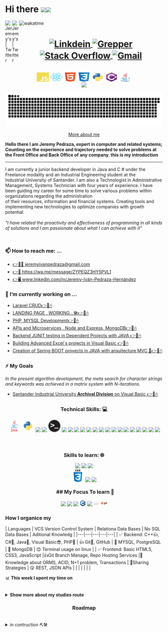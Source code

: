 

# Hi there <img src="https://media.giphy.com/media/hvRJCLFzcasrR4ia7z/giphy.gif" width="25"><img src="https://media.giphy.com/media/xUA7bawPmP2gglnzR6/giphy.gif" width="25">

  
<a href="https://discord.gg/tEFCyJt3">
  <img align="left" alt="Jeremy's | Twitter" width="22" src="https://www.svgrepo.com/show/452188/discord.svg" />

</a>
<a href="https://twitter.com/TechSystemT">
  <img align="left" alt="Jeremy's | Twitter" width="22" src="https://www.svgrepo.com/show/475689/twitter-color.svg" />
</a>



<img src="https://wakatime.com/badge/github/JpdzRamirez/JpdzRamirez.svg" alt="wakatime" />

<br />
 <!-- Social Network -->
<h1 align="center">

  
<a href="www.linkedin.com/in/jeremy-pedraza-72824720b/">
  <img align="center" 
       alt="Linkdein" 
       width="22px" 
       src="https://user-images.githubusercontent.com/55005374/103146171-312a4c00-470b-11eb-8839-992580bb8206.png" />
  </a>

  <a href="https://www.codegrepper.com/app/profile.php?id=404043">
  <img align="center" 
       alt="Grepper" 
       width="22px" 
       src="https://user-images.githubusercontent.com/55005374/103146498-0b537600-4710-11eb-949e-bff2c2ab7391.png" />
  </a>
  
<a href="https://es.stackoverflow.com/users/239041/jeremy-pedraza?tab=profile">
  <img align="center" 
       alt="Stack Overflow" 
       width="22px" 
       src="https://user-images.githubusercontent.com/55005374/103146236-e52bd700-470b-11eb-861e-e6f549b02b88.png" />
  </a>
  
<a href="mailto:jeremyivanpedraza@gmail.com?Subject=%20Servicios%20de%20Programación%20">
  <img align="center" 
       alt="Gmail" 
       width="22px" 
       src="https://user-images.githubusercontent.com/55005374/103146250-0d1b3a80-470c-11eb-8ead-a92232d45d6e.png" />
  </a>
</h1>


<div align="center"><br>
  <img align="center" alt="Jhonierk-Js" height="30" width="40" src="https://raw.githubusercontent.com/devicons/devicon/master/icons/javascript/javascript-plain.svg">
  <img align="center" alt="Jhonierk-React" height="30" width="40" src="https://raw.githubusercontent.com/devicons/devicon/master/icons/react/react-original.svg">
  <img align="center" alt="Jhonierk-HTML" height="30" width="40" src="https://raw.githubusercontent.com/devicons/devicon/master/icons/html5/html5-original.svg">
  <img align="center" alt="Jhonierk-CSS" height="30" width="40" src="https://raw.githubusercontent.com/devicons/devicon/master/icons/css3/css3-original.svg">
  <img align="center" alt="Jhonierk-Python" height="30" width="40" src="https://raw.githubusercontent.com/devicons/devicon/master/icons/python/python-original.svg">
  <img align="center" alt="Jhonierk-Csharp" height="30" width="40" src="https://raw.githubusercontent.com/devicons/devicon/master/icons/csharp/csharp-original.svg">
  <img align="center" alt="Jhonierk-Java" height="30" width="40" src="https://raw.githubusercontent.com/devicons/devicon/master/icons/java/java-original.svg">
  
</div>



<!-- Background -->

<div align="center" class="author">
    <picture  class="Jeremy">
      <source srcset="/assets/manz.webp">

   <a href="https://github.com/JpdzRamirez/VCProject/tree/main/Resume-Content">
  
<img align="center" src="https://user-images.githubusercontent.com/66846214/116457550-27376780-a829-11eb-9938-e8414fa73b55.jpg" width="200" href="https://github.com/JpdzRamirez/VCProject/tree/main/Estudios%20y%20Hoja%20de%20vida" />
</a>
    </picture>
  
  
  
![snake animation](https://github.com/Jhonierk/Jhonierk/blob/output/github-contribution-grid-snake.svg)
  
 
  <div align="center" class="more_about">
       <a href="https://github.com/JpdzRamirez/VCProject/tree/main/Resume-Content">More about me</a>
      <div align="left" class="itro">
      <p><strong>Hello there I am Jeremy Pedraza, expert in computer and related systems; Counting on the experience and trajectory needed to solve problems at the Front Office and Back Office of any company. this is my introduction</strong></p>
         </div>
  </div>
    </div>
  </div>



**** 

<p> I am currently a junior backend developer in Java and C # under the Freelance modality and an Industrial Engineering student at the <br> Industrial University of Santander. 
I am also a Technologist in Administrative Management, Systems Technician with four years of experience. 
I have been guiding my career for some time to solve various problems within organizations regarding the administration <br> of their resources, information and financial systems. Creating tools and implementing new technologies to optimize companies with growth potential. <br>
<br>
<em>"I have related the proactivity and effectiveness of programming in all kinds of solutions and I am passionate about what I can achieve with it"</em> </p>
<br>

### 📫 How to reach me: ...
 <ul>
 <li><a href="mailto:jeremyivanpedraza@gmail.com?Subject=%20Servicios%20de%20Programación%20"> 
 👉📩📮 jeremyivanpedraza@gmail.com </a></li>
<li><a href="https://wa.me/message/ZYPEQZ3HY5PVL1"> 
 👉📲 https://wa.me/message/ZYPEQZ3HY5PVL1 </a></li>
  <li><a href="https://www.linkedin.com/public-profile/settings?trk=d_flagship3_profile_self_view_public_profile"> 
👉🖥 www.linkedin.com/in/Jeremy-Iván-Pedraza-Hernández </a></li> 
  </ul>  

 
 ### 🔭 I’m currently working on ... 
 <ul>
  <li><a href="https://github.com/JpdzRamirez/WebServices/tree/main/Crud%20and%20CV/laravel"> 
 Laravel CRUD👉📎🖱 </a></li>
  <li><a href="https://github.com/JpdzRamirez/WebServices/tree/main/Crud%20and%20CV/Landing"> 
 LANDING PAGE . WORKING...🛠👉📎🖱 </a></li>
  <li><a href="https://github.com/JpdzRamirez/VCProject/tree/main/assets/PHP"> 
 PHP, MYSQL Development👉📎🖱 </a></li>
   <li><a href="https://github.com/JpdzRamirez/boilerplate-npm"> 
 APIs and Microservices , Node and Express, MongoDB👉📎🖱 </a></li>
   <li><a href="https://github.com/JpdzRamirez/VCProject/tree/main/assets/JAVA/BackEnd%20ARQ%20Transactional%20JAVA"> 
 Backend JUNIT testing in Dependent Projects with JAVA 👉📎🖱 </a></li>
  <li><a href="https://github.com/JpdzRamirez/VCProject/tree/main/assets/VisualBasic"> 
 Building Advanced Excel´s projects in Visual Basic  👉📎🖱 </a></li>
  <li><a href="https://github.com/JpdzRamirez/VCProject/tree/main/assets/JAVA/Spring%20Boot%20MVC%20arquitecture"> 
 Creation of Spring BOOT proyects in JAVA with arquitecture MVC 💚👉📎🖱 </a></li>
 
  
</ul>  

###  ⚡ My Goals

<p> <em>In the present algorithm development, the meta search for character strings and keywords was achieved in a matrix system with N-iterations.</em> </p>
<ul>
   <li><a href="https://github.com/JpdzRamirez/VCProject/tree/main/assets/VisualBasic/Bases%20de%20Datos/Libros%20Excel/FUID%20UIS%20ARCHIVO"> 
     Santander Industrial University<strong> Archival Division</strong> on Visual Basic 👉📎🖱 </a></li>
</ul>  
<!-- Technical Skills -->
<p><H3 align="center"><strong> Technical Skills: 💻 </strong></p>
  
  <code><img height="40" src="https://raw.githubusercontent.com/devicons/devicon/master/icons/java/java-original-wordmark.svg"></code>
  <code><img height="40" src="https://raw.githubusercontent.com/github/explore/80688e429a7d4ef2fca1e82350fe8e3517d3494d/topics/python/python.png"></code>
  <code><img height="40" src="https://user-images.githubusercontent.com/55005374/103146298-d98ce000-470c-11eb-973d-3ff9e1b90561.png"></code>
  <code><img height="40" src="https://user-images.githubusercontent.com/55005374/103146335-3d170d80-470d-11eb-9fce-ff775c77b96b.png"></code>
  <code><img height="40" src="https://raw.githubusercontent.com/github/explore/80688e429a7d4ef2fca1e82350fe8e3517d3494d/topics/terminal/terminal.png"></code>
  <code><img height="40" src="https://user-images.githubusercontent.com/55005374/103146218-b57ccf00-470b-11eb-8fcc-aa46cab9253f.png"></code>
  <code><img height="40" src="https://user-images.githubusercontent.com/55005374/100307358-3c068b00-2f6b-11eb-9f07-e262ad248471.png"></code>
  <code><img height="40" src="https://user-images.githubusercontent.com/55005374/95686171-87cac400-0bb9-11eb-9d49-390f3543a0a6.png"></code>
  <code><img height="40" src="https://user-images.githubusercontent.com/55005374/95686553-d4170380-0bbb-11eb-94f2-c528413c7bad.png"></code>
  <code><img height="40" src="https://user-images.githubusercontent.com/55005374/95686705-d9c11900-0bbc-11eb-87f5-a149b86cde5a.png"></code>
  <code><img height="40" src="https://user-images.githubusercontent.com/55005374/95686779-5fdd5f80-0bbd-11eb-9a0b-8eb90d565518.png"></code>
  <code><img height="40" src="https://user-images.githubusercontent.com/55005374/95687393-a2546b80-0bc0-11eb-8991-c0c72326f29c.png"></code>
  <code><img height="40" src="https://www.pinclipart.com/picdir/middle/519-5198543_vba-training-in-chennai-visual-basic-application-logo.png"></code>
  <code><img height="40" src="https://user-images.githubusercontent.com/55005374/95687670-51de0d80-0bc2-11eb-826b-83fb8c5ec221.png"></code>
  <code><img height="40" src="https://user-images.githubusercontent.com/55005374/100187906-b7eecd80-2eae-11eb-8074-b65db8dfaecb.png"></code>
  <code><img height="40" src="https://user-images.githubusercontent.com/55005374/95688226-c6ff1200-0bc5-11eb-82cc-33e35bcb0910.png"></code>
  <code><img height="40" src="https://user-images.githubusercontent.com/55005374/95688875-5dcdcd80-0bca-11eb-8915-b3cf9791ca3c.png"></code>
  <code><img height="40" src="https://user-images.githubusercontent.com/66846214/135279462-ea26d960-b2b7-42b6-90a2-0bb7fc5ae943.png"></code>
  <code><img height="40" src="https://user-images.githubusercontent.com/66846214/135279239-149c6db6-8b11-42c9-8b0d-dd2aeba6d650.jpg"></code>
  <code><img height="40" src="https://user-images.githubusercontent.com/66846214/135279336-2c4ab718-eac2-4874-bdd5-6eeba13446c1.png"></code>
  <code><img height="40" src="https://user-images.githubusercontent.com/66846214/135279399-d2269c00-eb0e-43a2-9055-0fbdc1c3ec84.png"></code>
  
  </p>
  
&nbsp;  

  <!-- Skills to learn -->
<p><H3 align="center"><strong>Skills to learn: 🌐</strong></p>
  
  <code><img height="40" src="https://user-images.githubusercontent.com/55005374/101125928-05122400-35c0-11eb-836b-4c2e4de16070.png"></code>
  <code><img height="40" src="https://bloximages.chicago2.vip.townnews.com/oleantimesherald.com/content/tncms/assets/v3/editorial/1/8b/18baec39-c977-5dbd-bba3-63e5aa2c8727/609d8ca98fd13.image.jpg?resize=664%2C630"></code>
  <code><img height="40" src="https://upload.wikimedia.org/wikipedia/commons/a/a3/.NET_Logo.svg"></code>  
  <code><img height="40" src="https://raw.githubusercontent.com/github/explore/80688e429a7d4ef2fca1e82350fe8e3517d3494d/topics/css/css.png"></code> 
  <code><img height="40" src="https://user-images.githubusercontent.com/55005374/95688807-0d567000-0bca-11eb-8cec-9a813166d3d8.png"></code>
  <code><img height="40" src="https://ionicframework.com/jp/docs/assets/icons/logo-react-icon.png"></code>
  
  </p>
&nbsp;
## My Focus To learn  🎯

<p align="center">
  
<code><img height="20" src="https://user-images.githubusercontent.com/66846214/113794412-15721100-9710-11eb-91d0-f67003522c2b.png"></code>
<code><img height="20" src="https://user-images.githubusercontent.com/66846214/113794124-764d1980-970f-11eb-962e-4a70a85744d2.png"></code>
<code><img height="20" src="https://user-images.githubusercontent.com/66846214/113794133-7cdb9100-970f-11eb-9b2e-18dbf8360360.png"></code>
<code><img height="20" src="https://raw.githubusercontent.com/github/explore/80688e429a7d4ef2fca1e82350fe8e3517d3494d/topics/cpp/cpp.png"></code>
<code><img height="20" src="https://user-images.githubusercontent.com/66846214/113794614-93361c80-9710-11eb-8373-e425e6df5b9c.png"></code>
<code><img height="20" src="https://raw.githubusercontent.com/github/explore/80688e429a7d4ef2fca1e82350fe8e3517d3494d/topics/mysql/mysql.png"></code>
<code><img height="20" src="https://raw.githubusercontent.com/github/explore/80688e429a7d4ef2fca1e82350fe8e3517d3494d/topics/git/git.png"></code>

</p>


<h3>How I organice my </h3>
|  Languages | VCS Version Control System  | Relationa Data Bases  | No SQL Data Bases  | Aditional Knowledg  |
|---|---|---|---|---|
| ✅ Backend: C++👍, C#🧐, Java🤩, Visual Basic😎, PHP🤔 | 👍 Git👏, GitHub | 👀 MYSQL, PostgreSQL  | 👀 MongoDB | 😊 Terminal usage on linux |
| ✅ Frontend: Basic HTML5, CSS3, JavaScript |👍Git Branch Manage, Repo Hosting Services   |👀 Knowledge about  ORMS, ACID, N+1 problem, Transactions    | 👀Sharing Strategies  | 😮 REST, JSON APIs  |
|   |   |   |   |   |



📊 **This week I spent my time on**
<!--START_SECTION:waka-->


<!--END_SECTION:waka-->
<br>

 <details>
  <summary><strong>Show more about my studies route</strong ><H3 align="center"><strong> Roadmap </strong></h3></summary>
  <p align="center">
  <img width="800"  src="https://roadmap.sh/roadmaps/backend.png" class="img__Img-arv17j-0 eVoZod">
  </p>
 </details>
<!--START_SECTION:waka-->
<br>
<details>
  <summary> in contruction ⛏🛠</summary>
<a href="https://github.com/JpdzRamirez/VCProject#readme">
<img align="center" src="https://camo.githubusercontent.com/37514554a55fb90f15eb296a6933fe3c82ee3b340e62a15ac78044b62362d42e/68747470733a2f2f6769746875622d726561646d652d73746174732e76657263656c2e6170702f6170693f757365726e616d653d616e7572616768617a72612673686f775f69636f6e733d7472756526686964653d636f6e74726962732c7072732663616368655f7365636f6e64733d3836343030267468656d653d6275656679" alt="JCS´s favorite languagues/>
</a>
</details>
<br>

### Thought philosophy

<h2 align="center">  Why programming?</h2>
<h3 align="center"><br> It's my sense of life, my choice , I choose, do you choose?</h3> 
<p align="center">
<a href="https://www.youtube.com/watch?v=H7weHFBoWwI">
  <img height="400" width="800px" src="https://user-images.githubusercontent.com/66846214/124176234-409ca000-da74-11eb-9f7f-89404e933abc.png" />
</a>
</p>


<h5 align="center"><br>https://youtu.be/ZNilbE-d15I <em> <br>“What I believe and Who i am </em> </h5>

  <h3 align="center"; color: #3f7320;"><span style="border-bottom: 4px solid #c82828;">Because programming is the very sun that guides me 🛣</h3>
  
  
  <h4 align="center"; color: #3f7320;"><span style="border-bottom: 4px solid #c82828;">"What illuminates me in my greatest despair and my greatest darkness " 🔥</h4>
  
<p align="center">
<img align="center" src="https://media.giphy.com/media/glIbu333nnz7G/giphy.gif" width="354" height="252" alt="Programming gives me hope and makes me trust myself" />
<br>Programming gives me hope and makes me trust myself
</p>


 <h3 align="center"; color: #3f7320;"><span style="border-bottom: 4px solid #c82828;">Programming with ❤</h3>

 <h4 align="center"; color: #3f7320;"><span style="border-bottom: 4px solid #c82828;">It is the Dogma that governs my life"</h4>

<p align="center">
<a href="https://www.youtube.com/watch?v=H7weHFBoWwI">
  <img width="500px" src="https://static2.cbrimages.com/wordpress/wp-content/uploads/2019/07/Isaac-Netero-from-Hunter-X-Hunter.jpg?q=50&fit=crop&w=740&h=370" />
</a>
</p>
  
  <h5 align="center"><br>https://www.youtube.com/watch?v=H7weHFBoWwI <em> <br>“What I believe and Who i am </em> </h5>

 
 


<h3 align="center"; color: #3f7320;"><span style="border-bottom: 4px solid #c82828;">“Writing my life and coding the future I want”🌱</h3>


* Every line of code that I write brings me closer to my happiness and it is really gratifying to know that I am progressing. 
* Every hour, every day that I spend programming is so short, I do not notice how long I have been looking at a screen, I only see that each time I learn something and  immediately discover endless possibilities, infinite knowledge, infinite hours of programming. It's a world to discover.

<p align="center"> <em>The future of excites, is full of possibilities and the text line awaits me to write the future I want</em></p>

Here are some ideas to get you started:


- 🌱 I’m currently learning ...
- 👯 I’m looking to collaborate on ...
- 🤔 I’m looking for help with ...
- 💬 Ask me about ...
- 📫 How to reach me: ...
- 😄 Pronouns: ...
- ⚡ Fun fact: ...
--

    
